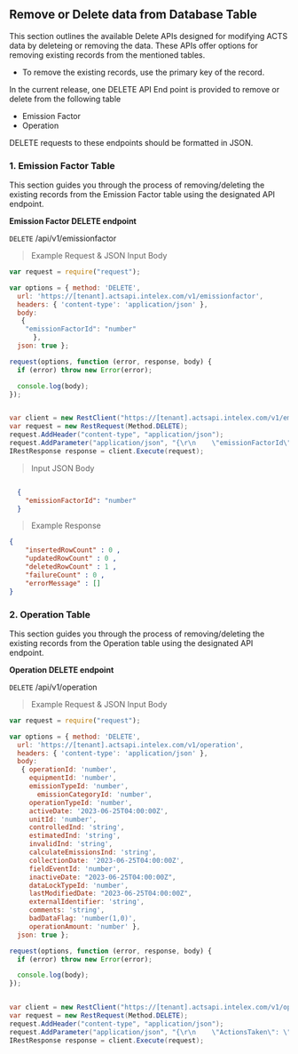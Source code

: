 ## Remove or Delete data from Database Table

This section outlines the available Delete APIs designed for modifying ACTS data by deleteing or removing the data. These APIs offer options for removing existing records from the mentioned tables. 

* To remove the existing records, use the primary key of the record.

In the current release, one DELETE API End point is provided to remove or delete from the following table 

* Emission Factor
* Operation

DELETE requests to these endpoints should be formatted in JSON.

### 1. Emission Factor Table 

This section guides you through the process of removing/deleting the existing records from the Emission Factor table using the designated API endpoint.

**Emission Factor DELETE endpoint**

`DELETE` /api/v1/emissionfactor

> Example Request & JSON Input Body 

```javascript
var request = require("request");

var options = { method: 'DELETE',
  url: 'https://[tenant].actsapi.intelex.com/v1/emissionfactor',
  headers: { 'content-type': 'application/json' },
  body:
   { 
    "emissionFactorId": "number"
      },
  json: true };

request(options, function (error, response, body) {
  if (error) throw new Error(error);

  console.log(body);
});
```

```csharp

var client = new RestClient("https://[tenant].actsapi.intelex.com/v1/emissionfactor");
var request = new RestRequest(Method.DELETE);
request.AddHeader("content-type", "application/json");
request.AddParameter("application/json", "{\r\n    \"emissionFactorId\": \"number\"\r\n}", ParameterType.RequestBody);
IRestResponse response = client.Execute(request);
```
> Input JSON Body

```json

  {
    "emissionFactorId": "number"
  }

```
> Example Response

```json
{
	"insertedRowCount" : 0 , 
	"updatedRowCount" : 0 ,
	"deletedRowCount" : 1 ,
	"failureCount" : 0 ,
	"errorMessage" : []
}

```


### 2. Operation Table 

This section guides you through the process of removing/deleting the existing records from the Operation table using the designated API endpoint.

**Operation DELETE endpoint**

`DELETE` /api/v1/operation

> Example Request & JSON Input Body 

```javascript
var request = require("request");

var options = { method: 'DELETE',
  url: 'https://[tenant].actsapi.intelex.com/v1/operation',
  headers: { 'content-type': 'application/json' },
  body:
   { operationId: 'number',
     equipmentId: 'number',
     emissionTypeId: 'number',
	   emissionCategoryId: 'number',
     operationTypeId: 'number',
     activeDate: '2023-06-25T04:00:00Z',
     unitId: 'number',
     controlledInd: 'string',
     estimatedInd: 'string',
     invalidInd: 'string',
     calculateEmissionsInd: 'string',
     collectionDate: '2023-06-25T04:00:00Z',
     fieldEventId: 'number',
     inactiveDate: "2023-06-25T04:00:00Z",
     dataLockTypeId: 'number',
     lastModifiedDate: "2023-06-25T04:00:00Z",
     externalIdentifier: 'string',
     comments: 'string',
     badDataFlag: 'number(1,0)',
     operationAmount: 'number' },
  json: true };

request(options, function (error, response, body) {
  if (error) throw new Error(error);

  console.log(body);
});
```

```csharp

var client = new RestClient("https://[tenant].actsapi.intelex.com/v1/operation");
var request = new RestRequest(Method.DELETE);
request.AddHeader("content-type", "application/json");
request.AddParameter("application/json", "{\r\n    \"ActionsTaken\": \"string\",\r\n    \"Date\": \"2017-02-13T22:15:30.203Z\",\r\n    \"Description\": \"string\",\r\n    \"IncidentNo\": 0,\r\n    \"ReportedDate\": \"2017-02-13T22:15:30.203Z\",\r\n    \"SuspectedCause\": \"string\"\r\n}", ParameterType.RequestBody);
IRestResponse response = client.Execute(request);
```

